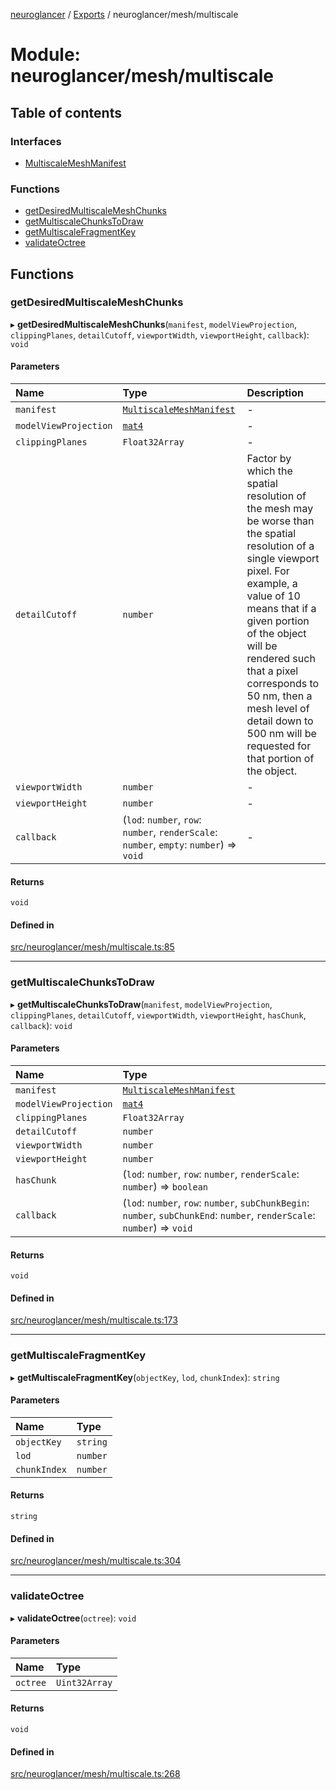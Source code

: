 [neuroglancer](../README.md) / [Exports](../modules.md) / neuroglancer/mesh/multiscale

# Module: neuroglancer/mesh/multiscale

## Table of contents

### Interfaces

- [MultiscaleMeshManifest](../interfaces/neuroglancer_mesh_multiscale.MultiscaleMeshManifest.md)

### Functions

- [getDesiredMultiscaleMeshChunks](neuroglancer_mesh_multiscale.md#getdesiredmultiscalemeshchunks)
- [getMultiscaleChunksToDraw](neuroglancer_mesh_multiscale.md#getmultiscalechunkstodraw)
- [getMultiscaleFragmentKey](neuroglancer_mesh_multiscale.md#getmultiscalefragmentkey)
- [validateOctree](neuroglancer_mesh_multiscale.md#validateoctree)

## Functions

### getDesiredMultiscaleMeshChunks

▸ **getDesiredMultiscaleMeshChunks**(`manifest`, `modelViewProjection`, `clippingPlanes`, `detailCutoff`, `viewportWidth`, `viewportHeight`, `callback`): `void`

#### Parameters

| Name | Type | Description |
| :------ | :------ | :------ |
| `manifest` | [`MultiscaleMeshManifest`](../interfaces/neuroglancer_mesh_multiscale.MultiscaleMeshManifest.md) | - |
| `modelViewProjection` | [`mat4`](../classes/neuroglancer_util_geom.mat4.md) | - |
| `clippingPlanes` | `Float32Array` | - |
| `detailCutoff` | `number` | Factor by which the spatial resolution of the mesh may be worse than the     spatial resolution of a single viewport pixel.  For example, a value of 10 means that if a     given portion of the object will be rendered such that a pixel corresponds to 50 nm, then a     mesh level of detail down to 500 nm will be requested for that portion of the object. |
| `viewportWidth` | `number` | - |
| `viewportHeight` | `number` | - |
| `callback` | (`lod`: `number`, `row`: `number`, `renderScale`: `number`, `empty`: `number`) => `void` | - |

#### Returns

`void`

#### Defined in

[src/neuroglancer/mesh/multiscale.ts:85](https://github.com/ActiveBrainAtlas2/neuroglancer/blob/034b457d/src/neuroglancer/mesh/multiscale.ts#L85)

___

### getMultiscaleChunksToDraw

▸ **getMultiscaleChunksToDraw**(`manifest`, `modelViewProjection`, `clippingPlanes`, `detailCutoff`, `viewportWidth`, `viewportHeight`, `hasChunk`, `callback`): `void`

#### Parameters

| Name | Type |
| :------ | :------ |
| `manifest` | [`MultiscaleMeshManifest`](../interfaces/neuroglancer_mesh_multiscale.MultiscaleMeshManifest.md) |
| `modelViewProjection` | [`mat4`](../classes/neuroglancer_util_geom.mat4.md) |
| `clippingPlanes` | `Float32Array` |
| `detailCutoff` | `number` |
| `viewportWidth` | `number` |
| `viewportHeight` | `number` |
| `hasChunk` | (`lod`: `number`, `row`: `number`, `renderScale`: `number`) => `boolean` |
| `callback` | (`lod`: `number`, `row`: `number`, `subChunkBegin`: `number`, `subChunkEnd`: `number`, `renderScale`: `number`) => `void` |

#### Returns

`void`

#### Defined in

[src/neuroglancer/mesh/multiscale.ts:173](https://github.com/ActiveBrainAtlas2/neuroglancer/blob/034b457d/src/neuroglancer/mesh/multiscale.ts#L173)

___

### getMultiscaleFragmentKey

▸ **getMultiscaleFragmentKey**(`objectKey`, `lod`, `chunkIndex`): `string`

#### Parameters

| Name | Type |
| :------ | :------ |
| `objectKey` | `string` |
| `lod` | `number` |
| `chunkIndex` | `number` |

#### Returns

`string`

#### Defined in

[src/neuroglancer/mesh/multiscale.ts:304](https://github.com/ActiveBrainAtlas2/neuroglancer/blob/034b457d/src/neuroglancer/mesh/multiscale.ts#L304)

___

### validateOctree

▸ **validateOctree**(`octree`): `void`

#### Parameters

| Name | Type |
| :------ | :------ |
| `octree` | `Uint32Array` |

#### Returns

`void`

#### Defined in

[src/neuroglancer/mesh/multiscale.ts:268](https://github.com/ActiveBrainAtlas2/neuroglancer/blob/034b457d/src/neuroglancer/mesh/multiscale.ts#L268)
